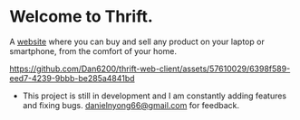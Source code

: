 # Welcome to Thrift.

A [website](https://thrift-web-client.vercel.app) where you can buy and sell any product on your laptop or smartphone, from the comfort of your home.

https://github.com/Dan6200/thrift-web-client/assets/57610029/6398f589-eed7-4239-9bbb-be285a4841bd

- This project is still in development and I am constantly adding features and fixing bugs. danielnyong66@gmail.com for feedback.
